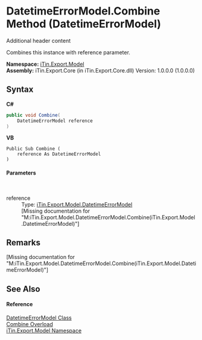 # DatetimeErrorModel.Combine Method (DatetimeErrorModel)
Additional header content 

Combines this instance with reference parameter.

**Namespace:**&nbsp;<a href="N_iTin_Export_Model">iTin.Export.Model</a><br />**Assembly:**&nbsp;iTin.Export.Core (in iTin.Export.Core.dll) Version: 1.0.0.0 (1.0.0.0)

## Syntax

**C#**<br />
``` C#
public void Combine(
	DatetimeErrorModel reference
)
```

**VB**<br />
``` VB
Public Sub Combine ( 
	reference As DatetimeErrorModel
)
```


#### Parameters
&nbsp;<dl><dt>reference</dt><dd>Type: <a href="T_iTin_Export_Model_DatetimeErrorModel">iTin.Export.Model.DatetimeErrorModel</a><br />\[Missing <param name="reference"/> documentation for "M:iTin.Export.Model.DatetimeErrorModel.Combine(iTin.Export.Model.DatetimeErrorModel)"\]</dd></dl>

## Remarks
\[Missing <remarks> documentation for "M:iTin.Export.Model.DatetimeErrorModel.Combine(iTin.Export.Model.DatetimeErrorModel)"\]

## See Also


#### Reference
<a href="T_iTin_Export_Model_DatetimeErrorModel">DatetimeErrorModel Class</a><br /><a href="Overload_iTin_Export_Model_DatetimeErrorModel_Combine">Combine Overload</a><br /><a href="N_iTin_Export_Model">iTin.Export.Model Namespace</a><br />